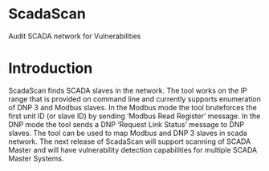 # ScadaScan #

Audit SCADA network for Vulnerabilities

# Introduction #

ScadaScan finds SCADA slaves in the network. The tool works on the IP range that is provided on command line and currently supports enumeration of DNP 3 and Modbus slaves. In the Modbus mode the tool bruteforces the first unit ID (or slave ID) by sending ‘Modbus Read Register’ message. In the DNP mode the tool sends a DNP ‘Request Link Status’ message to DNP slaves. The tool can be used to map Modbus and DNP 3 slaves in scada network. The next release of ScadaScan will support scanning of SCADA Master and will have vulnerability detection capabilities for multiple SCADA Master Systems.
